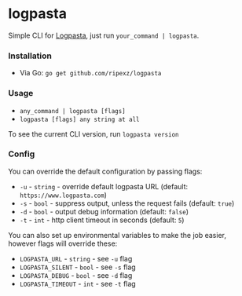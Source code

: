 # logpasta

Simple CLI for [Logpasta](https://www.logpasta.com), just run `your_command | logpasta`.

### Installation

- Via Go: `go get github.com/ripexz/logpasta`

### Usage

- `any_command | logpasta [flags]`
- `logpasta [flags] any string at all`

To see the current CLI version, run `logpasta version`

### Config

You can override the default configuration by passing flags:
- `-u` - `string` - override default logpasta URL (default: `https://www.logpasta.com`)
- `-s` - `bool` - suppress output, unless the request fails (default: `true`)
- `-d` - `bool` - output debug information (default: `false`)
- `-t` - `int` - http client timeout in seconds (default: `5`)

You can also set up environmental variables to make the job easier, however flags will override these:
- `LOGPASTA_URL` - `string` - see `-u` flag
- `LOGPASTA_SILENT` - `bool` - see `-s` flag
- `LOGPASTA_DEBUG` - `bool` - see `-d` flag
- `LOGPASTA_TIMEOUT` - `int` - see `-t` flag
